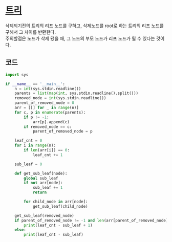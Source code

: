 # [트리](https://www.acmicpc.net/problem/1068)

삭제되기전의 트리의 리프 노드를 구하고, 삭제노드를 root로 하는 트리의 리프 노드를 구해서 그 차이를 반환한다.<br/>
주의할점은 노드가 삭제 됐을 때, 그 노드의 부모 노드가 리프 노드가 될 수 있다는 것이다.

## 코드
```python
import sys

if __name__ == '__main__':
    n = int(sys.stdin.readline())
    parents = list(map(int, sys.stdin.readline().split()))
    removed_node = int(sys.stdin.readline())
    parent_of_removed_node = 0
    arr = [[] for _ in range(n)]
    for c, p in enumerate(parents):
        if p != -1:
            arr[p].append(c)
        if removed_node == c:
            parent_of_removed_node = p

    leaf_cnt = 0
    for i in range(n):
        if len(arr[i]) == 0:
            leaf_cnt += 1

    sub_leaf = 0

    def get_sub_leaf(node):
        global sub_leaf
        if not arr[node]:
            sub_leaf += 1
            return

        for child_node in arr[node]:
            get_sub_leaf(child_node)

    get_sub_leaf(removed_node)
    if parent_of_removed_node != -1 and len(arr[parent_of_removed_node]) == 1:
        print(leaf_cnt - sub_leaf + 1)
    else:
        print(leaf_cnt - sub_leaf)

```